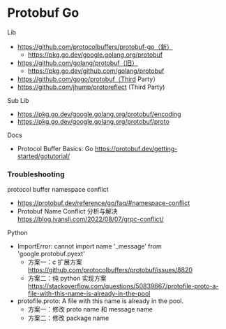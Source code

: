 # Protobuf Go

Lib
  - https://github.com/protocolbuffers/protobuf-go（新）
    - https://pkg.go.dev/google.golang.org/protobuf
  - https://github.com/golang/protobuf（旧）
    - https://pkg.go.dev/github.com/golang/protobuf
  - https://github.com/gogo/protobuf（Third Party）
  - https://github.com/jhump/protoreflect (Third Party)

Sub Lib
- https://pkg.go.dev/google.golang.org/protobuf/encoding
- https://pkg.go.dev/google.golang.org/protobuf/proto

Docs
- Protocol Buffer Basics: Go https://protobuf.dev/getting-started/gotutorial/


### Troubleshooting
protocol buffer namespace conflict
- https://protobuf.dev/reference/go/faq/#namespace-conflict
- Protobuf Name Conflict 分析与解决 https://blog.ivansli.com/2022/08/07/grpc-conflict/

Python
- ImportError: cannot import name '_message' from 'google.protobuf.pyext'
  - 方案一：c 扩展方案 https://github.com/protocolbuffers/protobuf/issues/8820
  - 方案二：纯 python 实现方案 https://stackoverflow.com/questions/50839667/protofile-proto-a-file-with-this-name-is-already-in-the-pool
- protofile.proto: A file with this name is already in the pool.
  - 方案一：修改 proto name 和 message name
  - 方案二：修改 package name
